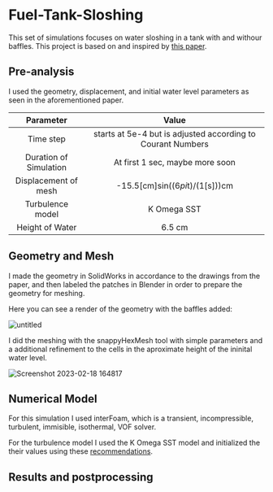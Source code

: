 # Fuel-Tank-Sloshing

This set of simulations focuses on water sloshing in a tank with and withour baffles. This project is based on and inspired by [this paper](https://www.researchgate.net/publication/286940327_Design_of_fuel_tank_baffles_to_reduce_kinetic_energy_produced_by_fuel_sloshing_and_to_enhance_the_product_life_cycle).

## Pre-analysis

I used the geometry, displacement, and initial water level parameters as seen in the aforementioned paper. 


  
|        Parameter        |                              Value                             |
|:-----------------------:|:--------------------------------------------------------------:|
|        Time step        | starts at 5e-4 but is  adjusted according to  Courant Numbers  |
| Duration of  Simulation |                 At first 1 sec, maybe more soon                |
|  Displacement of  mesh  |                 -15.5[cm]sin((6*pi*t)/(1[s]))cm                |
|     Turbulence model    |                           K Omega SST                          |
|     Height of Water     |                             6.5 cm                             |

## Geometry and Mesh

I made the geometry in SolidWorks in accordance to the drawings from the paper, and then labeled the patches in Blender in order to prepare the geometry for meshing. 

Here you can see a render of the geometry with the baffles added:

![untitled](https://user-images.githubusercontent.com/84512701/219875106-a873c240-d7b7-46d2-a300-82da9a2ed9f6.png)

I did the meshing with the snappyHexMesh tool with simple parameters and a additional refinement to the cells in the aproximate height of the ininital water level.

![Screenshot 2023-02-18 164817](https://user-images.githubusercontent.com/84512701/219875287-8b1a3845-01a2-4016-82ae-b117362686b9.png)

## Numerical Model

For this simulation I used interFoam, which is a transient, incompressible, turbulent, immisible, isothermal, VOF solver.

For the turbulence model I used the K Omega SST model and initialized the their values using these [recommendations](https://turbmodels.larc.nasa.gov/sst.html).

## Results and postprocessing


